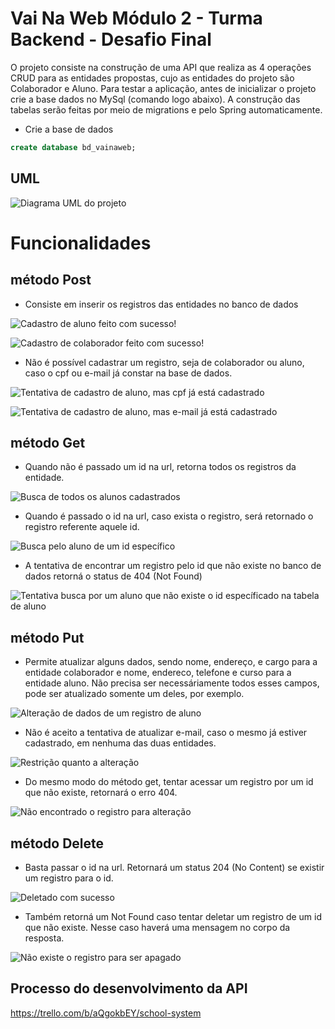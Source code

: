 
# Vai Na Web Módulo 2 - Turma Backend - Desafio Final 

O projeto consiste na construção de uma API que realiza as 4 operações CRUD para as entidades propostas, cujo as entidades do projeto são Colaborador e Aluno. Para testar a aplicação, antes de inicializar o projeto crie a base dados no MySql (comando logo abaixo). A construção das tabelas serão feitas por meio de migrations e pelo Spring automaticamente.

* Crie a base de dados
```sql
create database bd_vainaweb;
```
## UML
![Diagrama UML do projeto](https://github.com/Bruno-Pimenta/school-system/blob/main/assets/uml/Projeto%20Final%20-%20Diagrama%20de%20Classes.jpeg)

# Funcionalidades

## método Post

- Consiste em inserir os registros das entidades no banco de dados

![Cadastro de aluno feito com sucesso!](https://github.com/Bruno-Pimenta/school-system/blob/main/assets/funcionalidades/Post-Aluno.png)

![Cadastro de colaborador feito com sucesso!](https://github.com/Bruno-Pimenta/school-system/blob/main/assets/funcionalidades/Post-Colaborador.png)

- Não é possível cadastrar um registro, seja de colaborador ou aluno, caso o cpf ou e-mail já constar na base de dados.

![Tentativa de cadastro de aluno, mas cpf já está cadastrado](https://github.com/Bruno-Pimenta/school-system/blob/main/assets/funcionalidades/Post-Aluno-CpfCadastrado.png)

![Tentativa de cadastro de aluno, mas e-mail já está cadastrado](https://github.com/Bruno-Pimenta/school-system/blob/main/assets/funcionalidades/Post-Aluno-emailCadastrado.png)

## método Get

- Quando não é passado um id na url, retorna todos os registros da entidade.

![Busca de todos os alunos cadastrados](https://github.com/Bruno-Pimenta/school-system/blob/main/assets/funcionalidades/Get-todosAlunos.png)

- Quando é passado o id na url, caso exista o registro, será retornado o registro referente aquele id.

![Busca pelo aluno de um id específico](https://github.com/Bruno-Pimenta/school-system/blob/main/assets/funcionalidades/Get-Aluno-id.png)

- A tentativa de encontrar um registro pelo id que não existe no banco de dados retorná o status de 404 (Not Found)

![Tentativa busca por um aluno que não existe o id específicado na tabela de aluno](https://github.com/Bruno-Pimenta/school-system/blob/main/assets/funcionalidades/Get-Colaborador-n%C3%A3oEncontrado.png)

## método Put
- Permite atualizar alguns dados, sendo nome, endereço, e cargo para a entidade colaborador e nome, endereco, telefone e curso para a entidade aluno. Não precisa ser necessáriamente todos esses campos, pode ser atualizado somente um deles, por exemplo.

![Alteração de dados de um registro de aluno](https://github.com/Bruno-Pimenta/school-system/blob/main/assets/funcionalidades/Put-Aluno.png)

 - Não é aceito a tentativa de atualizar e-mail, caso o mesmo já estiver cadastrado, em nenhuma das duas entidades.

![Restrição quanto a alteração](https://github.com/Bruno-Pimenta/school-system/blob/main/assets/funcionalidades/Put-Aluno-E-mailCadastrado.png)

 - Do mesmo modo do método get, tentar acessar um registro por um id que não existe, retornará o erro 404.

![Não encontrado o registro para alteração](https://github.com/Bruno-Pimenta/school-system/blob/main/assets/funcionalidades/Put-Aluno-n%C3%A3o-encontrado.png)

## método Delete
 - Basta passar o id na url. Retornará um status 204 (No Content) se existir um registro para o id.

![Deletado com sucesso](https://github.com/Bruno-Pimenta/school-system/blob/main/assets/funcionalidades/Delete-Colaborador-Ok.png)

 - Também retorná um Not Found caso tentar deletar um registro de um id que não existe. Nesse caso haverá uma mensagem no corpo da resposta.

![Não existe o registro para ser apagado](https://github.com/Bruno-Pimenta/school-system/blob/main/assets/funcionalidades/DeleteColaborador-N%C3%A3oEnconstrado.png) 


## Processo do desenvolvimento da API

https://trello.com/b/aQgokbEY/school-system





